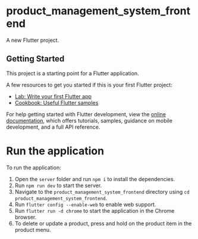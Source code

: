 # product_management_system_frontend

A new Flutter project.

## Getting Started

This project is a starting point for a Flutter application.

A few resources to get you started if this is your first Flutter project:

- [Lab: Write your first Flutter app](https://docs.flutter.dev/get-started/codelab)
- [Cookbook: Useful Flutter samples](https://docs.flutter.dev/cookbook)

For help getting started with Flutter development, view the
[online documentation](https://docs.flutter.dev/), which offers tutorials,
samples, guidance on mobile development, and a full API reference.

# Run the application

To run the application:

1. Open the `server` folder and run `npm i` to install the dependencies.
2. Run `npm run dev` to start the server.
3. Navigate to the `product_management_system_frontend` directory using `cd product_management_system_frontend`.
4. Run `flutter config --enable-web` to enable web support.
5. Run `flutter run -d chrome` to start the application in the Chrome browser.
6. To delete or update a product, press and hold on the product item in the product menu.

